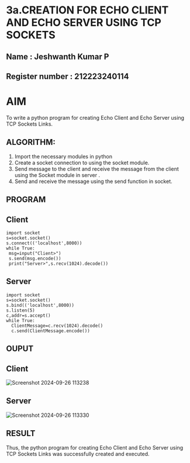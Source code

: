 # 3a.CREATION FOR ECHO CLIENT AND ECHO SERVER USING TCP SOCKETS
## Name : Jeshwanth Kumar P
## Register number : 212223240114
# AIM
To write a python program for creating Echo Client and Echo Server using TCP
Sockets Links.
## ALGORITHM:
1. Import the necessary modules in python
2. Create a socket connection to using the socket module.
3. Send message to the client and receive the message from the client using the Socket module in
 server .
4. Send and receive the message using the send function in socket.
## PROGRAM
## Client
```
import socket
s=socket.socket()
s.connect(('localhost',8000))
while True:
 msg=input("Client>")
 s.send(msg.encode())
 print("Server>",s.recv(1024).decode())
```
## Server
```
import socket
s=socket.socket()
s.bind(('localhost',8000))
s.listen(5)
c,addr=s.accept()
while True:
  ClientMessage=c.recv(1024).decode()
  c.send(ClientMessage.encode())
```
## OUPUT

## Client
![Screenshot 2024-09-26 113238](https://github.com/user-attachments/assets/e32b78be-1241-4fd3-83ac-7eeb98057446)

## Server
![Screenshot 2024-09-26 113330](https://github.com/user-attachments/assets/31c3ce45-4daf-4d85-890c-adfc23122e4b)

## RESULT
Thus, the python program for creating Echo Client and Echo Server using TCP Sockets Links 
was successfully created and executed.

